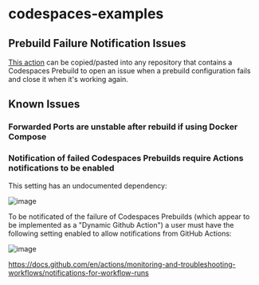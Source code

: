 # codespaces-examples

## Prebuild Failure Notification Issues

[This action](https://github.com/urcomputeringpal/codespaces-examples/blob/main/.github/workflows/codespaces-prebuilds-failure-issues.yaml) can be copied/pasted into any repository that contains a Codespaces Prebuild to open an issue when a prebuild configuration fails and close it when it's working again.

## Known Issues

### Forwarded Ports are unstable after rebuild if using Docker Compose

### Notification of failed Codespaces Prebuilds require Actions notifications to be enabled

This setting has an undocumented dependency:

![image](https://user-images.githubusercontent.com/47/189713795-cc788c7c-0765-436a-a13a-07517aecc984.png)

To be notificated of the failure of Codespaces Prebuilds (which appear to be implemented as a "Dynamic Github Action") a user must have the following setting enabled to allow notifications from GitHub Actions:

![image](https://user-images.githubusercontent.com/47/189713696-ec9dc530-1327-4161-b2b5-f0b8ce7507a9.png)

https://docs.github.com/en/actions/monitoring-and-troubleshooting-workflows/notifications-for-workflow-runs

